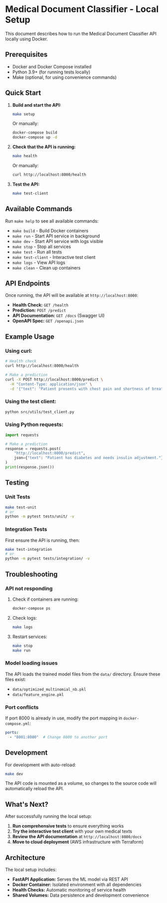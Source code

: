 # Medical Document Classifier - Local Setup

This document describes how to run the Medical Document Classifier API locally using Docker.

## Prerequisites

- Docker and Docker Compose installed
- Python 3.9+ (for running tests locally)
- Make (optional, for using convenience commands)

## Quick Start

1. **Build and start the API:**
   ```bash
   make setup
   ```
   
   Or manually:
   ```bash
   docker-compose build
   docker-compose up -d
   ```

2. **Check that the API is running:**
   ```bash
   make health
   ```
   
   Or manually:
   ```bash
   curl http://localhost:8000/health
   ```

3. **Test the API:**
   ```bash
   make test-client
   ```

## Available Commands

Run `make help` to see all available commands:

- `make build` - Build Docker containers
- `make run` - Start API service in background
- `make dev` - Start API service with logs visible
- `make stop` - Stop all services
- `make test` - Run all tests
- `make test-client` - Interactive test client
- `make logs` - View API logs
- `make clean` - Clean up containers

## API Endpoints

Once running, the API will be available at `http://localhost:8000`:

- **Health Check:** `GET /health`
- **Prediction:** `POST /predict`
- **API Documentation:** `GET /docs` (Swagger UI)
- **OpenAPI Spec:** `GET /openapi.json`

## Example Usage

### Using curl:
```bash
# Health check
curl http://localhost:8000/health

# Make a prediction
curl -X POST http://localhost:8000/predict \
  -H "Content-Type: application/json" \
  -d '{"text": "Patient presents with chest pain and shortness of breath."}'
```

### Using the test client:
```bash
python src/utils/test_client.py
```

### Using Python requests:
```python
import requests

# Make a prediction
response = requests.post(
    "http://localhost:8000/predict",
    json={"text": "Patient has diabetes and needs insulin adjustment."}
)
print(response.json())
```

## Testing

### Unit Tests
```bash
make test-unit
# or
python -m pytest tests/unit/ -v
```

### Integration Tests
First ensure the API is running, then:
```bash
make test-integration
# or  
python -m pytest tests/integration/ -v
```

## Troubleshooting

### API not responding
1. Check if containers are running:
   ```bash
   docker-compose ps
   ```

2. Check logs:
   ```bash
   make logs
   ```

3. Restart services:
   ```bash
   make stop
   make run
   ```

### Model loading issues
The API loads the trained model files from the `data/` directory. Ensure these files exist:
- `data/optimized_multinomial_nb.pkl`
- `data/feature_engine.pkl`

### Port conflicts
If port 8000 is already in use, modify the port mapping in `docker-compose.yml`:
```yaml
ports:
  - "8001:8000"  # Change 8000 to another port
```

## Development

For development with auto-reload:
```bash
make dev
```

The API code is mounted as a volume, so changes to the source code will automatically reload the API.

## What's Next?

After successfully running the local setup:

1. **Run comprehensive tests** to ensure everything works
2. **Try the interactive test client** with your own medical texts
3. **Review the API documentation** at `http://localhost:8000/docs`
4. **Move to cloud deployment** (AWS infrastructure with Terraform)

## Architecture

The local setup includes:
- **FastAPI Application:** Serves the ML model via REST API
- **Docker Container:** Isolated environment with all dependencies
- **Health Checks:** Automatic monitoring of service health
- **Shared Volumes:** Data persistence and development convenience 